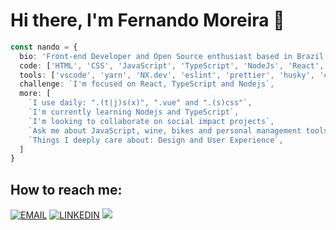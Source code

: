 # Hi there, I'm Fernando Moreira 👋

```ts
const nando = {
  bio: 'Front-end Developer and Open Source enthusiast based in Brazil',
  code: ['HTML', 'CSS', 'JavaScript', 'TypeScript', 'NodeJs', 'React', 'NextJs', 'Remix.run', 'VueJs', 'NuxtJs'],
  tools: ['vscode', 'yarn', 'NX.dev', 'eslint', 'prettier', 'husky', 'commitlint', 'Stylelint', 'Bootstrap' 'Jest', 'ChakraUI'],
  challenge: `I'm focused on React, TypeScript and Nodejs`,
  more: [
    `I use daily: ".(t|j)s(x)", ".vue" and ".(s)css"`,
    `I'm currently learning Nodejs and TypeScript`,
    `I'm looking to collaborate on social impact projects`,
    `Ask me about JavaScript, wine, bikes and personal management tools`,
    `Things I deeply care about: Design and User Experience`,
  ]
}
```

## How to reach me:

[![EMAIL](https://img.shields.io/badge/Email-black?style=for-the-badge)](mailto:github@nandomoreira.dev) [![LINKEDIN](https://img.shields.io/badge/Linkedin-black?style=for-the-badge&logo=linkedin)](https://www.linkedin.com/in/nandomoreirame/) [![](https://img.shields.io/twitter/follow/oseunando?color=blue&logo=twitter&style=for-the-badge)](https://twitter.com/oseunando)
